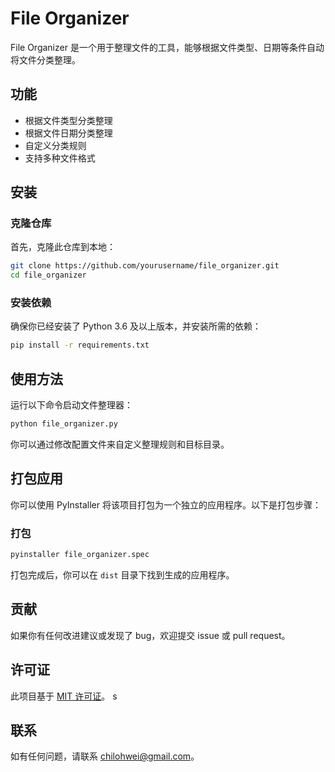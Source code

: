 # File Organizer
File Organizer 是一个用于整理文件的工具，能够根据文件类型、日期等条件自动将文件分类整理。

## 功能

- 根据文件类型分类整理
- 根据文件日期分类整理
- 自定义分类规则
- 支持多种文件格式

## 安装

### 克隆仓库

首先，克隆此仓库到本地：

```bash
git clone https://github.com/yourusername/file_organizer.git 
cd file_organizer
```

### 安装依赖

确保你已经安装了 Python 3.6 及以上版本，并安装所需的依赖：

```bash
pip install -r requirements.txt
```

## 使用方法

运行以下命令启动文件整理器：

```bash
python file_organizer.py
```

你可以通过修改配置文件来自定义整理规则和目标目录。

## 打包应用

你可以使用 PyInstaller 将该项目打包为一个独立的应用程序。以下是打包步骤：

### 打包

```bash
pyinstaller file_organizer.spec
```

打包完成后，你可以在 `dist` 目录下找到生成的应用程序。

## 贡献

如果你有任何改进建议或发现了 bug，欢迎提交 issue 或 pull request。

## 许可证

此项目基于 [MIT 许可证](LICENSE)。
s
## 联系

如有任何问题，请联系 [chilohwei@gmail.com](mailto:chilohwei@gmail.com)。
